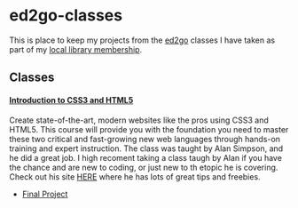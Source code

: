 # ed2go-classes
This is place to keep my projects from the [ed2go](https://www.ed2go.com/) classes I have taken as part of my [local library membership](https://calgarylibrary.ca/).

## Classes

#### [Introduction to CSS3 and HTML5](https://www.ed2go.com/courses/computer-science/programming/ilc/css-and-xhtml-introduction)
Create state-of-the-art, modern websites like the pros using CSS3 and HTML5. This course will provide you with the foundation you need to master these two critical and fast-growing new web languages through hands-on training and expert instruction. The class was taught by Alan Simpson, and he did a great job. I high recoment taking a class taugh by Alan if you have the chance and are new to coding, or just new to th etopic he is covering. Check out his site [HERE](https://alansimpson.me/) where he has lots of great tips and freebies.   
* [Final Project](https://thebimsider.github.io/scrimba-weekly-challenges/Word-Count/V1/)  
